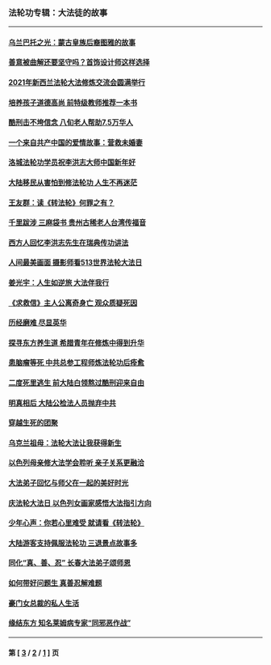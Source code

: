 ### 法轮功专辑：大法徒的故事
---
#### [乌兰巴托之光：蒙古皇族后裔图雅的故事](../../pages/nf1147481/n13155759.md?11090430) 
#### [善意被曲解还要坚守吗？首饰设计师这样选择](../../pages/nf1147481/n13077575.md?11090430) 
#### [2021年新西兰法轮大法修炼交流会圆满举行](../../pages/nf1147481/n13033149.md?11090430) 
#### [培养孩子道德高尚 前特级教师推荐一本书](../../pages/nf1147481/n12938640.md?11090430) 
#### [酷刑击不垮信念 八旬老人帮助7.5万华人](../../pages/nf1147481/n12880712.md?11090430) 
#### [一个来自共产中国的爱情故事：营救未婚妻](../../pages/nf1147481/n12778386.md?11090430) 
#### [洛城法轮功学员祝李洪志大师中国新年好](../../pages/nf1147481/n12724685.md?11090430) 
#### [大陆移民从害怕到修法轮功 人生不再迷茫](../../pages/nf1147481/n12414325.md?11090430) 
#### [王友群：读《转法轮》何罪之有？](../../pages/nf1147481/n12408647.md?11090430) 
#### [千里跋涉 三麻袋书 贵州古稀老人台湾传福音](../../pages/nf1147481/n12198750.md?11090430) 
#### [西方人回忆李洪志先生在瑞典传功讲法](../../pages/nf1147481/n12099607.md?11090430) 
#### [人间最美画面 摄影师看513世界法轮大法日](../../pages/nf1147481/n12094118.md?11090430) 
#### [姜光宇：人生如逆旅 大法伴我行](../../pages/nf1147481/n12088664.md?11090430) 
#### [《求救信》主人公离奇身亡 观众质疑死因](../../pages/nf1147481/n11845215.md?11090430) 
#### [历经磨难 尽显英华](../../pages/nf1147481/n11723297.md?11090430) 
#### [探寻东方养生道 希腊青年在修炼中得到升华](../../pages/nf1147481/n11494502.md?11090430) 
#### [患脑瘤等死 中共总参工程师炼法轮功后痊愈](../../pages/nf1147481/n11466682.md?11090430) 
#### [二度死里逃生 前大陆白领熬过酷刑迎来自由](../../pages/nf1147481/n11368594.md?11090430) 
#### [明真相后 大陆公检法人员抛弃中共](../../pages/nf1147481/n11358618.md?11090430) 
#### [穿越生死的团聚](../../pages/nf1147481/n11258922.md?11090430) 
#### [乌克兰祖母：法轮大法让我获得新生](../../pages/nf1147481/n11269457.md?11090430) 
#### [以色列母亲修大法学会聆听 亲子关系更融洽](../../pages/nf1147481/n11268195.md?11090430) 
#### [大法弟子回忆与师父在一起的美好时光](../../pages/nf1147481/n11267759.md?11090430) 
#### [庆法轮大法日 以色列女画家感悟大法指引方向](../../pages/nf1147481/n11267735.md?11090430) 
#### [少年心声：你若心里难受 就请看《转法轮》](../../pages/nf1147481/n11267496.md?11090430) 
#### [大陆游客支持佩服法轮功 三退景点故事多](../../pages/nf1147481/n11267378.md?11090430) 
#### [同化“真、善、忍” 长春大法弟子颂师恩](../../pages/nf1147481/n11266497.md?11090430) 
#### [如何带好问题生 真善忍解难题](../../pages/nf1147481/n11243655.md?11090430) 
#### [豪门女总裁的私人生活](../../pages/nf1147481/n10127794.md?11090430) 
#### [缘结东方 知名莱姆病专家“同邪恶作战”](../../pages/nf1147481/n10682468.md?11090430) 

---
#### 第 [ [3](./3.md?11090430) / [2](./2.md?11090430) / [1](./1.md?11090430) ] 页
